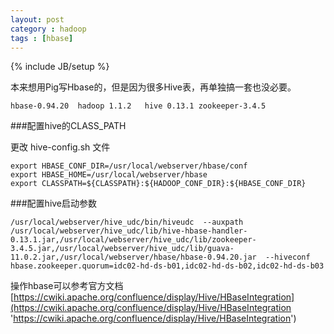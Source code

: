```yaml
---
layout: post
category : hadoop
tags : [hbase]
---
```

{% include JB/setup %}


本来想用Pig写Hbase的，但是因为很多Hive表，再单独搞一套也没必要。

`hbase-0.94.20  hadoop 1.1.2   hive 0.13.1 zookeeper-3.4.5`


###配置hive的CLASS_PATH

更改 hive-config.sh 文件

    export HBASE_CONF_DIR=/usr/local/webserver/hbase/conf
    export HBASE_HOME=/usr/local/webserver/hbase
    export CLASSPATH=${CLASSPATH}:${HADOOP_CONF_DIR}:${HBASE_CONF_DIR}


###配置hive启动参数

    /usr/local/webserver/hive_udc/bin/hiveudc  --auxpath   /usr/local/webserver/hive_udc/lib/hive-hbase-handler-0.13.1.jar,/usr/local/webserver/hive_udc/lib/zookeeper-3.4.5.jar,/usr/local/webserver/hive_udc/lib/guava-11.0.2.jar,/usr/local/webserver/hbase/hbase-0.94.20.jar  --hiveconf hbase.zookeeper.quorum=idc02-hd-ds-b01,idc02-hd-ds-b02,idc02-hd-ds-b03 



操作hbase可以参考官方文档 [https://cwiki.apache.org/confluence/display/Hive/HBaseIntegration](https://cwiki.apache.org/confluence/display/Hive/HBaseIntegration 'https://cwiki.apache.org/confluence/display/Hive/HBaseIntegration')
